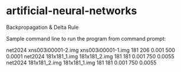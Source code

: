 # artificial-neural-networks
Backpropagation &amp; Delta Rule

Sample command line to run the program from command prompt:

net2024 xns003i00001-2.img xns003i00001-1.img 181 206 0.001 500 0.0001
net2024 181x181_1.img 181x181_2.img 181 181 0.001 750 0.0055
net2024 181x181_2.img 181x181_1.img 181 181 0.001 750 0.0055

